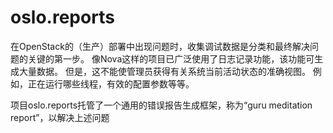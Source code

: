 # oslo.reports

在OpenStack的（生产）部署中出现问题时，收集调试数据是分类和最终解决问题的关键的第一步。 像Nova这样的项目已广泛使用了日志记录功能，该功能可生成大量数据。 但是，这不能使管理员获得有关系统当前活动状态的准确视图。 例如，正在运行哪些线程，有效的配置参数等等。

项目oslo.reports托管了一个通用的错误报告生成框架，称为“guru meditation report”，以解决上述问题

